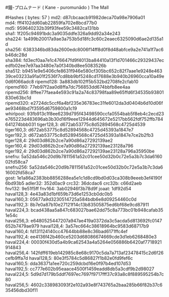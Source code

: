 #鐘-プロムナード ( Kane - puromunādo )
The Mall

#Hashes ( bytes: 57 )
md2: d87cbcaacb91982deca70a98e7906a01
md4: fff4102dd60ab22859fa702e8bcd77b0
md5: 959640232b39f93fee59c3482ca131bb
sha1: 1f205c94691bdc3a9035ddfe326a9dd92a34e243
sha224: 1a499b20017a9ae3a753b5d18fc3c60c2eaec6325090d6ae2d135a1d
sha256: 6383346bd83da2600edc8006f14ff8d0f8d48abfce9a2e741a1f7ac6b46dc28d
sha384: fd3ecf0aa7e1c476647fd9f4013ba84410a13f1d701466c29329437ecedfb02ee7e97aa3480e7a0f340bd8ee5083526b
sha512: b9451e9e5406cfe8631f946e580cf305bc652c82f7aae1e9248e46339ce03233a91a01f2536f7cd8bb9bf5248cd17688e3b940b26960cca10a49e0d6f066adc8
ripemd128: 3a883db102ff5b532bd2708fe2cfab10
ripemd160: 77eb97f2aa0d8ffa7dc756853dd674bbfb8ee4aa
ripemd256: 8ffee77faea4e593c91a2a74c83798faa89e65ffd6f34535b93801830e63bc1d
ripemd320: e2724dc5ccf6a4bf235e36783ec31fe6012da3d0404b6d10d06fae93468bd7f3595d6759800a1c19
whirlpool: 93fb913c1f8ee6239d795f43498590ccfa0554bab5f8eb4c2ecd23e765223d483696ab3b30d16f9eee12944d645672e5217bb562fdf752ffb784641274bbb031
tiger128,3: d672ab53775c8d52894568c4725d4539
tiger160,3: d672ab53775c8d52894568c4725d45393a1847e7
tiger192,3: d672ab53775c8d52894568c4725d45393a1847e7ce2b2fb3
tiger128,4: 29d03d862b2ce7a90d86a27292139ae2
tiger160,4: 29d03d862b2ce7a90d86a27292139ae23128a796
tiger192,4: 29d03d862b2ce7a90d86a27292139ae23128a796a35950be
snefru: 5a52da546c20d9b7811561a52c01cee50d32b0c72e5a3b7c3da616002fd58ca7
snefru256: 5a52da546c20d9b7811561a52c01cee50d32b0c72e5a3b7c3da616002fd58ca7
gost: 1e1a86a2383bb8856288ea5e1c1d8cd9bd0d03ca308b9eeeb3ef4190f6bd93b5
adler32: 352d0ac9
crc32: 36dcdac6
crc32b: c66d2aeb
fnv132: 9e51f5ff
fnv164: 3ab02946f3b78d9f
joaat: 1df92d54
haval128,3: 4e43a83d1bf659b73d6e1253cb0dc0b5
haval160,3: 05677a9d3230514725a584bdb6e8d09254460c0d
haval192,3: 8b7e0a87b10e27121f14c13b83505875ed6bf68e9cd87911
haval224,3: bcad438aa5a847c683027bae62dd75c8a773bc01b948cafab351e54c
haval256,3: e6480525447207a947ae419a0372da3c5acda5d813692fc0147652b7479ae979
haval128,4: 3a57ec664c38618964bc9583d68717b9
haval160,4: fd131124140cc47644bb88e8c36bad6171ffc4ef
haval192,4: ee4136f42b460ce5203d68086674669cde3d1eb6268480e3
haval224,4: 00030f430d5a4b9ca62543a4a5264e056886b6420af7718921914843
haval256,4: 142fdff619eb142985c8e68c9170c5da7a713af23478415c2d6f26cefb9ffa7d
haval128,5: 80e3f5784c5d86827f1b82e0fd9fef6c
haval160,5: dda36371a1ee720c259dcbd16e0f97b4ed107d53
haval192,5: cc777e602b95eaace4500f1459eadd8db5a3cdf9b2d98027
haval224,5: 5d9d7d179b5ddf7697ec7697f9717fff37c93a8c8f889595254b7c80
haval256,5: 4602c338983093f2e102a93e8f743765a2baa285b66f82b37c635456dbd30f11

